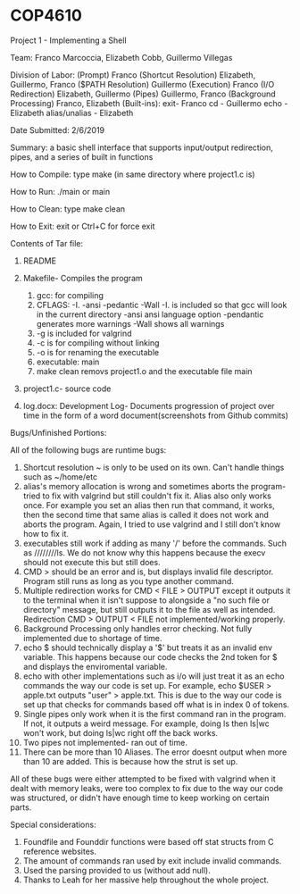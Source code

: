# COP4610
Project 1 - Implementing a Shell

Team: Franco Marcoccia, Elizabeth Cobb, Guillermo Villegas 

Division of Labor: (Prompt) Franco
                   (Shortcut Resolution) Elizabeth, Guillermo, Franco
                   ($PATH Resolution) Guillermo
                   (Execution) Franco
                   (I/O Redirection) Elizabeth, Guillermo
                   (Pipes) Guillermo, Franco
                   (Background Processing) Franco, Elizabeth
                   (Built-ins):
                               exit- Franco
                               cd - Guillermo
                               echo - Elizabeth
                               alias/unalias - Elizabeth

Date Submitted: 2/6/2019

Summary: a basic shell interface that supports input/output redirection, pipes, and a series of built in functions

How to Compile: 
 type make (in same directory where project1.c is)

How to Run: 
 ./main or main

How to Clean: 
 type make clean

How to Exit: 
 exit or Ctrl+C for force exit

Contents of Tar file:

1. README

2. Makefile- Compiles the program
    1. gcc: for compiling 
    2. CFLAGS: -I. -ansi -pedantic -Wall 
      -I. is included so that gcc will look in the current directory
      -ansi ansi language option 
      -pendantic generates more warnings 
      -Wall shows all warnings
    3. -g is included for valgrind
    4. -c is for compiling without linking
    5. -o is for renaming the executable 
    6. executable: main
    7. make clean removs project1.o and the executable file main

3. project1.c- source code

4. log.docx: Development Log- Documents progression of project over time in the form of a word document(screenshots from Github commits)

Bugs/Unfinished Portions:

All of the following bugs are runtime bugs:

1. Shortcut resolution ~ is only to be used on its own. Can't handle things such as ~/home/etc
2. alias's memory allocation is wrong and sometimes aborts the program- tried to fix with valgrind but still couldn't fix it. Alias also only works once. For example you set an alias then run that command, it works, then the second time that same alias is called it does not work and aborts the program. Again, I tried to use valgrind and I still don't know how to fix it. 
3. executables still work if adding as many '/' before the commands. Such as ////////ls. We do not know why this happens because the execv should not execute this but still does.
4. CMD > should be an error and is, but displays invalid file descriptor. Program still runs as long as you type another command.
5. Multiple redirection works for CMD < FILE > OUTPUT except it outputs it to the terminal when it isn't suppose to alongside a "no such    file or directory" message, but still outputs it to the file as well as intended. Redirection CMD > OUTPUT < FILE not implemented/working properly. 
6. Background Processing only handles error checking. Not fully implemented due to shortage of time.
7. echo $ should technically display a '$' but treats it as an invalid env variable.  This happens because our code checks the 2nd token for $ and displays the enviromental variable. 
8. echo with other implementations such as i/o will just treat it as an echo commands the way our code is set up. For example, echo $USER > apple.txt outputs "user" > apple.txt. This is due to the way our code is set up that checks for commands based off what is in index 0 of tokens.
9. Single pipes only work when it is the first command ran in the program. If not, it outputs a weird message. For example, doing ls then ls|wc won't work, but doing ls|wc right off the back works.
10. Two pipes not implemented- ran out of time.
11. There can be more than 10 Aliases. The error doesnt output when more than 10 are added. This is because how the strut is set up.

All of these bugs were either attempted to be fixed with valgrind when it dealt with memory leaks, were too complex to fix due to the way our code was structured, or didn't have enough time to keep working on certain parts.

Special considerations:

1. Foundfile and Founddir functions were based off stat structs from C reference websites.
2. The amount of commands ran used by exit include invalid commands.
3. Used the parsing provided to us (without add null).
4. Thanks to Leah for her massive help throughout the whole project.
